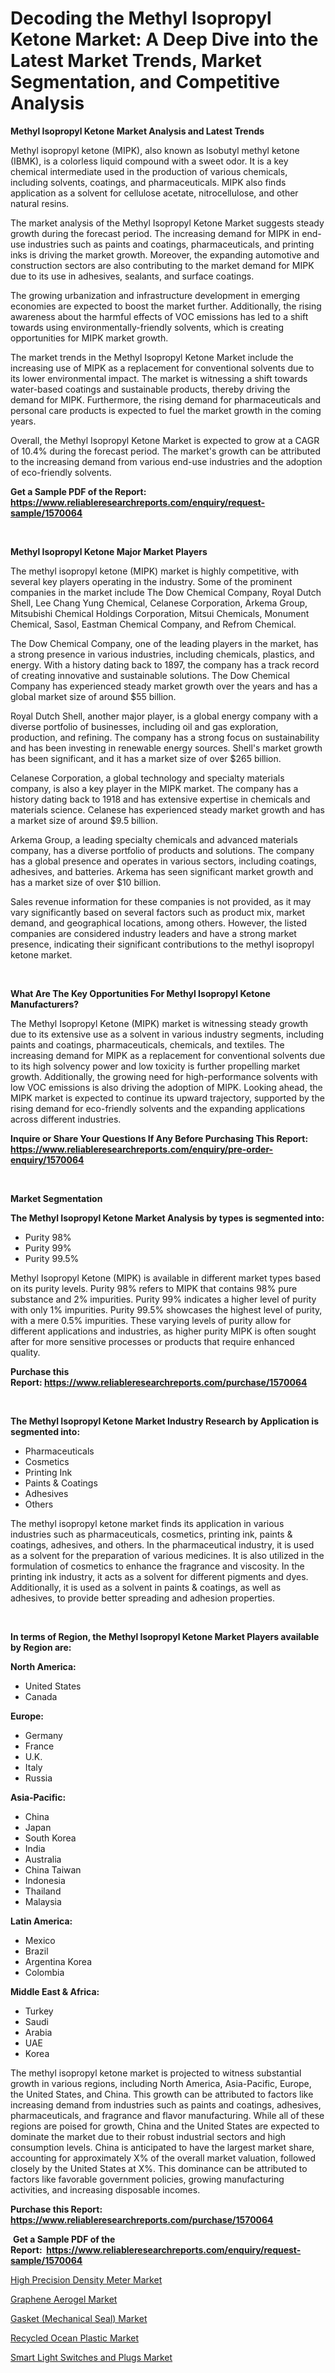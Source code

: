 <p><h1>Decoding the Methyl Isopropyl Ketone Market: A Deep Dive into the Latest Market Trends, Market Segmentation, and Competitive Analysis</h1></p><p><strong>Methyl Isopropyl Ketone Market Analysis and Latest Trends</strong></p>
<p><p>Methyl isopropyl ketone (MIPK), also known as Isobutyl methyl ketone (IBMK), is a colorless liquid compound with a sweet odor. It is a key chemical intermediate used in the production of various chemicals, including solvents, coatings, and pharmaceuticals. MIPK also finds application as a solvent for cellulose acetate, nitrocellulose, and other natural resins.</p><p>The market analysis of the Methyl Isopropyl Ketone Market suggests steady growth during the forecast period. The increasing demand for MIPK in end-use industries such as paints and coatings, pharmaceuticals, and printing inks is driving the market growth. Moreover, the expanding automotive and construction sectors are also contributing to the market demand for MIPK due to its use in adhesives, sealants, and surface coatings.</p><p>The growing urbanization and infrastructure development in emerging economies are expected to boost the market further. Additionally, the rising awareness about the harmful effects of VOC emissions has led to a shift towards using environmentally-friendly solvents, which is creating opportunities for MIPK market growth.</p><p>The market trends in the Methyl Isopropyl Ketone Market include the increasing use of MIPK as a replacement for conventional solvents due to its lower environmental impact. The market is witnessing a shift towards water-based coatings and sustainable products, thereby driving the demand for MIPK. Furthermore, the rising demand for pharmaceuticals and personal care products is expected to fuel the market growth in the coming years.</p><p>Overall, the Methyl Isopropyl Ketone Market is expected to grow at a CAGR of 10.4% during the forecast period. The market's growth can be attributed to the increasing demand from various end-use industries and the adoption of eco-friendly solvents.</p></p>
<p><strong>Get a Sample PDF of the Report:&nbsp; <a href="https://www.reliableresearchreports.com/enquiry/request-sample/1570064">https://www.reliableresearchreports.com/enquiry/request-sample/1570064</a></strong></p>
<p>&nbsp;</p>
<p><strong>Methyl Isopropyl Ketone Major Market Players</strong></p>
<p><p>The methyl isopropyl ketone (MIPK) market is highly competitive, with several key players operating in the industry. Some of the prominent companies in the market include The Dow Chemical Company, Royal Dutch Shell, Lee Chang Yung Chemical, Celanese Corporation, Arkema Group, Mitsubishi Chemical Holdings Corporation, Mitsui Chemicals, Monument Chemical, Sasol, Eastman Chemical Company, and Refrom Chemical.</p><p>The Dow Chemical Company, one of the leading players in the market, has a strong presence in various industries, including chemicals, plastics, and energy. With a history dating back to 1897, the company has a track record of creating innovative and sustainable solutions. The Dow Chemical Company has experienced steady market growth over the years and has a global market size of around $55 billion.</p><p>Royal Dutch Shell, another major player, is a global energy company with a diverse portfolio of businesses, including oil and gas exploration, production, and refining. The company has a strong focus on sustainability and has been investing in renewable energy sources. Shell's market growth has been significant, and it has a market size of over $265 billion.</p><p>Celanese Corporation, a global technology and specialty materials company, is also a key player in the MIPK market. The company has a history dating back to 1918 and has extensive expertise in chemicals and materials science. Celanese has experienced steady market growth and has a market size of around $9.5 billion.</p><p>Arkema Group, a leading specialty chemicals and advanced materials company, has a diverse portfolio of products and solutions. The company has a global presence and operates in various sectors, including coatings, adhesives, and batteries. Arkema has seen significant market growth and has a market size of over $10 billion.</p><p>Sales revenue information for these companies is not provided, as it may vary significantly based on several factors such as product mix, market demand, and geographical locations, among others. However, the listed companies are considered industry leaders and have a strong market presence, indicating their significant contributions to the methyl isopropyl ketone market.</p></p>
<p>&nbsp;</p>
<p><strong>What Are The Key Opportunities For Methyl Isopropyl Ketone Manufacturers?</strong></p>
<p><p>The Methyl Isopropyl Ketone (MIPK) market is witnessing steady growth due to its extensive use as a solvent in various industry segments, including paints and coatings, pharmaceuticals, chemicals, and textiles. The increasing demand for MIPK as a replacement for conventional solvents due to its high solvency power and low toxicity is further propelling market growth. Additionally, the growing need for high-performance solvents with low VOC emissions is also driving the adoption of MIPK. Looking ahead, the MIPK market is expected to continue its upward trajectory, supported by the rising demand for eco-friendly solvents and the expanding applications across different industries.</p></p>
<p><strong>Inquire or Share Your Questions If Any Before Purchasing This Report: <a href="https://www.reliableresearchreports.com/enquiry/pre-order-enquiry/1570064">https://www.reliableresearchreports.com/enquiry/pre-order-enquiry/1570064</a></strong></p>
<p>&nbsp;</p>
<p><strong>Market Segmentation</strong></p>
<p><strong>The Methyl Isopropyl Ketone Market Analysis by types is segmented into:</strong></p>
<p><ul><li>Purity 98%</li><li>Purity 99%</li><li>Purity 99.5%</li></ul></p>
<p><p>Methyl Isopropyl Ketone (MIPK) is available in different market types based on its purity levels. Purity 98% refers to MIPK that contains 98% pure substance and 2% impurities. Purity 99% indicates a higher level of purity with only 1% impurities. Purity 99.5% showcases the highest level of purity, with a mere 0.5% impurities. These varying levels of purity allow for different applications and industries, as higher purity MIPK is often sought after for more sensitive processes or products that require enhanced quality.</p></p>
<p><strong>Purchase this Report:&nbsp;<a href="https://www.reliableresearchreports.com/purchase/1570064">https://www.reliableresearchreports.com/purchase/1570064</a></strong></p>
<p>&nbsp;</p>
<p><strong>The Methyl Isopropyl Ketone Market Industry Research by Application is segmented into:</strong></p>
<p><ul><li>Pharmaceuticals</li><li>Cosmetics</li><li>Printing Ink</li><li>Paints & Coatings</li><li>Adhesives</li><li>Others</li></ul></p>
<p><p>The methyl isopropyl ketone market finds its application in various industries such as pharmaceuticals, cosmetics, printing ink, paints & coatings, adhesives, and others. In the pharmaceutical industry, it is used as a solvent for the preparation of various medicines. It is also utilized in the formulation of cosmetics to enhance the fragrance and viscosity. In the printing ink industry, it acts as a solvent for different pigments and dyes. Additionally, it is used as a solvent in paints & coatings, as well as adhesives, to provide better spreading and adhesion properties.</p></p>
<p>&nbsp;</p>
<p><strong>In terms of Region, the Methyl Isopropyl Ketone Market Players available by Region are:</strong></p>
<p>
    <p> <strong> North America: </strong>
        <ul>
            <li>United States</li>
            <li>Canada</li>
        </ul>
        </p> 
    <p> <strong> Europe: </strong>
        <ul>
            <li>Germany</li>
            <li>France</li>
            <li>U.K.</li>
            <li>Italy</li>
            <li>Russia</li>
        </ul>
        </p> 
    <p> <strong> Asia-Pacific: </strong>
        <ul>
            <li>China</li>
            <li>Japan</li>
            <li>South Korea</li>
            <li>India</li>
            <li>Australia</li>
            <li>China Taiwan</li>
            <li>Indonesia</li>
            <li>Thailand</li>
            <li>Malaysia</li>
        </ul>
        </p> 
    <p> <strong> Latin America: </strong>
        <ul>
            <li>Mexico</li>
            <li>Brazil</li>
            <li>Argentina Korea</li>
            <li>Colombia</li>
        </ul>
        </p> 
    <p> <strong> Middle East & Africa: </strong>
        <ul>
            <li>Turkey</li>
            <li>Saudi</li>
            <li>Arabia</li>
            <li>UAE</li>
            <li>Korea</li>
        </ul>
    </p>
    </p>
<p><p>The methyl isopropyl ketone market is projected to witness substantial growth in various regions, including North America, Asia-Pacific, Europe, the United States, and China. This growth can be attributed to factors like increasing demand from industries such as paints and coatings, adhesives, pharmaceuticals, and fragrance and flavor manufacturing. While all of these regions are poised for growth, China and the United States are expected to dominate the market due to their robust industrial sectors and high consumption levels. China is anticipated to have the largest market share, accounting for approximately X% of the overall market valuation, followed closely by the United States at X%. This dominance can be attributed to factors like favorable government policies, growing manufacturing activities, and increasing disposable incomes.</p></p>
<p><strong>Purchase this Report: <a href="https://www.reliableresearchreports.com/purchase/1570064">https://www.reliableresearchreports.com/purchase/1570064</a></strong></p>
<p>&nbsp;<strong>Get a Sample PDF of the Report:&nbsp;&nbsp;<a href="https://www.reliableresearchreports.com/enquiry/request-sample/1570064">https://www.reliableresearchreports.com/enquiry/request-sample/1570064</a></strong></p>
<p><strong></strong></p>
<p><p><a href="https://medium.com/@clayreinger/high-precision-density-meter-market-size-cagr-trends-2024-2030-dd7f503019d2">High Precision Density Meter Market</a></p><p><a href="https://github.com/melchekhinf/Market-Research-Report-List-1/blob/main/graphene-aerogel-market.md">Graphene Aerogel Market</a></p><p><a href="https://medium.com/@ardithlynch1906/gasket-mechanical-seal-market-the-key-to-successful-business-strategy-forecast-till-2030-d07416ffc538">Gasket (Mechanical Seal) Market</a></p><p><a href="https://github.com/sndrkn/Market-Research-Report-List-1/blob/main/recycled-ocean-plastic-market.md">Recycled Ocean Plastic Market</a></p><p><a href="https://medium.com/@mariad13206/smart-light-switches-and-plugs-market-the-key-to-successful-business-strategy-forecast-till-2030-b119585823fe">Smart Light Switches and Plugs Market</a></p></p>